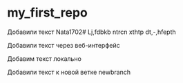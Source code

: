 # my_first_repo
Добавили текст
Nata1702#
Lj,fdbkb ntrcn xthtp dt,-,hfepth

Добавили текст через веб-интерфейс

Добавим текст локально
 
Добавили текст к новой ветке newbranch